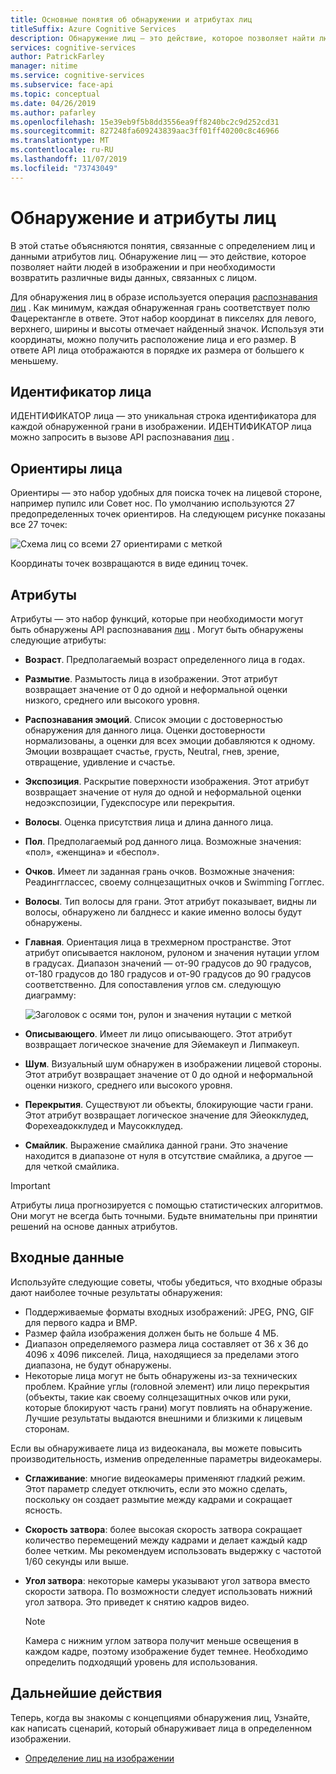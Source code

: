 ```yaml
---
title: Основные понятия об обнаружении и атрибутах лиц
titleSuffix: Azure Cognitive Services
description: Обнаружение лиц — это действие, которое позволяет найти людей в изображении и при необходимости возвратить различные виды данных, связанных с лицом.
services: cognitive-services
author: PatrickFarley
manager: nitime
ms.service: cognitive-services
ms.subservice: face-api
ms.topic: conceptual
ms.date: 04/26/2019
ms.author: pafarley
ms.openlocfilehash: 15e39eb9f5b8dd3556ea9ff8240bc2c9d252cd31
ms.sourcegitcommit: 827248fa609243839aac3ff01ff40200c8c46966
ms.translationtype: MT
ms.contentlocale: ru-RU
ms.lasthandoff: 11/07/2019
ms.locfileid: "73743049"
---
```

# <a name="face-detection-and-attributes"></a>Обнаружение и атрибуты лиц

В этой статье объясняются понятия, связанные с определением лиц и данными атрибутов лиц. Обнаружение лиц — это действие, которое позволяет найти людей в изображении и при необходимости возвратить различные виды данных, связанных с лицом.

Для обнаружения лиц в образе используется операция [распознавания лиц](https://westus.dev.cognitive.microsoft.com/docs/services/563879b61984550e40cbbe8d/operations/563879b61984550f30395236) . Как минимум, каждая обнаруженная грань соответствует полю Фацеректангле в ответе. Этот набор координат в пикселях для левого, верхнего, ширины и высоты отмечает найденный значок. Используя эти координаты, можно получить расположение лица и его размер. В ответе API лица отображаются в порядке их размера от большего к меньшему.

## <a name="face-id"></a>Идентификатор лица

ИДЕНТИФИКАТОР лица — это уникальная строка идентификатора для каждой обнаруженной грани в изображении. ИДЕНТИФИКАТОР лица можно запросить в вызове API распознавания [лиц](https://westus.dev.cognitive.microsoft.com/docs/services/563879b61984550e40cbbe8d/operations/563879b61984550f30395236) .

## <a name="face-landmarks"></a>Ориентиры лица

Ориентиры — это набор удобных для поиска точек на лицевой стороне, например пупилс или Совет нос. По умолчанию используются 27 предопределенных точек ориентиров. На следующем рисунке показаны все 27 точек:

![Схема лиц со всеми 27 ориентирами с меткой](../Images/landmarks.1.jpg)

Координаты точек возвращаются в виде единиц точек.

## <a name="attributes"></a>Атрибуты

Атрибуты — это набор функций, которые при необходимости могут быть обнаружены API распознавания [лиц](https://westus.dev.cognitive.microsoft.com/docs/services/563879b61984550e40cbbe8d/operations/563879b61984550f30395236) . Могут быть обнаружены следующие атрибуты:

* **Возраст**. Предполагаемый возраст определенного лица в годах.
* **Размытие**. Размытость лица в изображении. Этот атрибут возвращает значение от 0 до одной и неформальной оценки низкого, среднего или высокого уровня.
* **Распознавания эмоций**. Список эмоции с достоверностью обнаружения для данного лица. Оценки достоверности нормализованы, а оценки для всех эмоции добавляются к одному. Эмоции возвращает счастье, грусть, Neutral, гнев, зрение, отвращение, удивление и счастье.
* **Экспозиция**. Раскрытие поверхности изображения. Этот атрибут возвращает значение от нуля до одной и неформальной оценки недоэкспозиции, Гудекспосуре или перекрытия.
* **Волосы**. Оценка присутствия лица и длина данного лица.
* **Пол**. Предполагаемый род данного лица. Возможные значения: «пол», «женщина» и «беспол».
* **Очков**. Имеет ли заданная грань очков. Возможные значения: Реадингглассес, своему солнцезащитных очков и Swimming Гогглес.
* **Волосы**. Тип волосы для грани. Этот атрибут показывает, видны ли волосы, обнаружено ли балднесс и какие именно волосы будут обнаружены.
* **Главная**. Ориентация лица в трехмерном пространстве. Этот атрибут описывается наклоном, рулоном и значения нутации углом в градусах. Диапазон значений — от-90 градусов до 90 градусов, от-180 градусов до 180 градусов и от-90 градусов до 90 градусов соответственно. Для сопоставления углов см. следующую диаграмму:

    ![Заголовок с осями тон, рулон и значения нутации с меткой](../Images/headpose.1.jpg)
* **Описывающего**. Имеет ли лицо описывающего. Этот атрибут возвращает логическое значение для Эйемакеуп и Липмакеуп.
* **Шум**. Визуальный шум обнаружен в изображении лицевой стороны. Этот атрибут возвращает значение от 0 до одной и неформальной оценки низкого, среднего или высокого уровня.
* **Перекрытия**. Существуют ли объекты, блокирующие части грани. Этот атрибут возвращает логическое значение для Эйеокклудед, Форехеадокклудед и Маусокклудед.
* **Смайлик**. Выражение смайлика данной грани. Это значение находится в диапазоне от нуля в отсутствие смайлика, а другое — для четкой смайлика.

> [!IMPORTANT]
> Атрибуты лица прогнозируется с помощью статистических алгоритмов. Они могут не всегда быть точными. Будьте внимательны при принятии решений на основе данных атрибутов.

## <a name="input-data"></a>Входные данные

Используйте следующие советы, чтобы убедиться, что входные образы дают наиболее точные результаты обнаружения:

* Поддерживаемые форматы входных изображений: JPEG, PNG, GIF для первого кадра и BMP.
* Размер файла изображения должен быть не больше 4 МБ.
* Диапазон определяемого размера лица составляет от 36 х 36 до 4096 х 4096 пикселей. Лица, находящиеся за пределами этого диапазона, не будут обнаружены.
* Некоторые лица могут не быть обнаружены из-за технических проблем. Крайние углы (головной элемент) или лицо перекрытия (объекты, такие как своему солнцезащитных очков или руки, которые блокируют часть грани) могут повлиять на обнаружение. Лучшие результаты выдаются внешними и близкими к лицевым сторонам.

Если вы обнаруживаете лица из видеоканала, вы можете повысить производительность, изменив определенные параметры видеокамеры.

* **Сглаживание**: многие видеокамеры применяют гладкий режим. Этот параметр следует отключить, если это можно сделать, поскольку он создает размытие между кадрами и сокращает ясность.
* **Скорость затвора**: более высокая скорость затвора сокращает количество перемещений между кадрами и делает каждый кадр более четким. Мы рекомендуем использовать выдержку с частотой 1/60 секунды или выше.
* **Угол затвора**: некоторые камеры указывают угол затвора вместо скорости затвора. По возможности следует использовать нижний угол затвора. Это приведет к снятию кадров видео.

    >[!NOTE]
    > Камера с нижним углом затвора получит меньше освещения в каждом кадре, поэтому изображение будет темнее. Необходимо определить подходящий уровень для использования.

## <a name="next-steps"></a>Дальнейшие действия

Теперь, когда вы знакомы с концепциями обнаружения лиц, Узнайте, как написать сценарий, который обнаруживает лица в определенном изображении.

* [Определение лиц на изображении](../Face-API-How-to-Topics/HowtoDetectFacesinImage.md)
